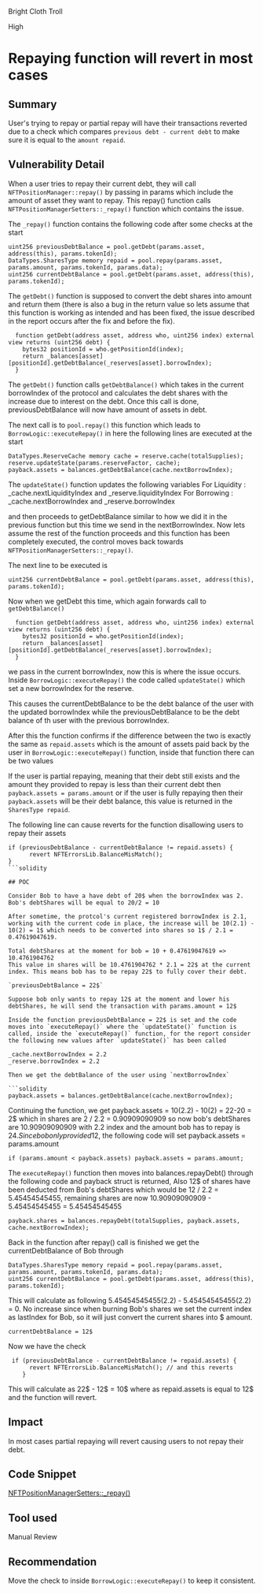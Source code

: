 Bright Cloth Troll

High

# Repaying function will revert in most cases

## Summary

User's trying to repay or partial repay will have their transactions reverted due to a check which compares `previous debt - current debt` to make sure it is equal to the `amount repaid`. 

## Vulnerability Detail

When a user tries to repay their current debt, they will call `NFTPositionManager::repay()` by passing in params which include the amount of asset they want to repay. This repay() function calls `NFTPositionManagerSetters::_repay()` function which contains the issue.

The `_repay()` function contains the following code after some checks at the start

```solidity
uint256 previousDebtBalance = pool.getDebt(params.asset, address(this), params.tokenId);
DataTypes.SharesType memory repaid = pool.repay(params.asset, params.amount, params.tokenId, params.data);
uint256 currentDebtBalance = pool.getDebt(params.asset, address(this), params.tokenId);
```

The `getDebt()` function is supposed to convert the debt shares into amount and return them (there is also a bug in the return value so lets assume that this function is working as intended and has been fixed, the issue described in the report occurs after the fix and before the fix).

```solidity
  function getDebt(address asset, address who, uint256 index) external view returns (uint256 debt) {
    bytes32 positionId = who.getPositionId(index);
    return _balances[asset][positionId].getDebtBalance(_reserves[asset].borrowIndex);
  }
```
The `getDebt()` function calls `getDebtBalance()` which takes in the current borrowIndex of the protocol and calculates the debt shares with the increase due to interest on the debt. Once this call is done, previousDebtBalance will now have amount of assets in debt. 

The next call is to `pool.repay()` this function which leads to `BorrowLogic::executeRepay()` in here the following lines are executed at the start

```solidity
DataTypes.ReserveCache memory cache = reserve.cache(totalSupplies);
reserve.updateState(params.reserveFactor, cache);
payback.assets = balances.getDebtBalance(cache.nextBorrowIndex);
```

The `updateState()` function updates the following variables
For Liquidity : _cache.nextLiquidityIndex and _reserve.liquidityIndex
For Borrowing : _cache.nextBorrowIndex and _reserve.borrowIndex

and then proceeds to getDebtBalance similar to how we did it in the previous function but this time we send in the nextBorrowIndex. Now lets assume the rest of the function proceeds and this function has been completely executed, the control moves back towards `NFTPositionManagerSetters::_repay()`.

The next line to be executed is 
```solidity
uint256 currentDebtBalance = pool.getDebt(params.asset, address(this), params.tokenId);
```

Now when we getDebt this time, which again forwards call to `getDebtBalance()`
```solidity
  function getDebt(address asset, address who, uint256 index) external view returns (uint256 debt) {
    bytes32 positionId = who.getPositionId(index);
    return _balances[asset][positionId].getDebtBalance(_reserves[asset].borrowIndex);
  }
```

we pass in the current borrowIndex, now this is where the issue occurs. Inside `BorrowLogic::executeRepay()` the code called 
`updateState()` which set a new borrowIndex for the reserve. 

This causes the currentDebtBalance to be the debt balance of the user with the updated borrowIndex while the previousDebtBalance to be the debt balance of th user with the previous borrowIndex.

After this the function confirms if the difference between the two is exactly the same as `repaid.assets` which is the amount of assets paid back by the user in `BorrowLogic::executeRepay()` function, inside that function there can be two values

If the user is partial repaying, meaning that their debt still exists and the amount they provided to repay is less than their current debt then `payback.assets = params.amount` or if the user is fully repaying then their `payback.assets` will be their debt balance, this value is returned in the `SharesType repaid`.

The following line can cause reverts for the function disallowing users to repay their assets

```solidity
if (previousDebtBalance - currentDebtBalance != repaid.assets) {
      revert NFTErrorsLib.BalanceMisMatch();
}
```solidity

## POC

Consider Bob to have a have debt of 20$ when the borrowIndex was 2. 
Bob's debtShares will be equal to 20/2 = 10

After sometime, the protcol's current registered borrowIndex is 2.1, working with the current code in place, the increase will be 10(2.1) - 10(2) = 1$ which needs to be converted into shares so 1$ / 2.1 = 0.47619047619. 

Total debtShares at the moment for bob = 10 + 0.47619047619 => 10.4761904762
This value in shares will be 10.4761904762 * 2.1 = 22$ at the current index. This means bob has to be repay 22$ to fully cover their debt.

`previousDebtBalance = 22$`

Suppose bob only wants to repay 12$ at the moment and lower his debtShares, he will send the transaction with params.amount = 12$

Inside the function previousDebtBalance = 22$ is set and the code moves into `executeRepay()` where the `updateState()` function is called, inside the `executeRepay()` function, for the report consider the following new values after `updateState()` has been called

_cache.nextBorrowIndex = 2.2
_reserve.borrowIndex = 2.2

Then we get the debtBalance of the user using `nextBorrowIndex`

```solidity
payback.assets = balances.getDebtBalance(cache.nextBorrowIndex);
```

Continuing the function, we get payback.assets = 10(2.2) - 10(2) = 22-20 = 2$ which in shares are 2 / 2.2 = 0.90909090909 so now bob's debtShares are 
10.90909090909 with 2.2 index and the amount bob has to repay is 24$. Since bob only provided 12$, the following code will set payback.assets = params.amount

```solidity
if (params.amount < payback.assets) payback.assets = params.amount;
```

The `executeRepay()` function then moves into balances.repayDebt() through the following code and payback struct is returned, Also 12$ of shares have been deducted from Bob's debtShares which would be 12 / 2.2 = 5.45454545455, remaining shares are now 10.90909090909 - 5.45454545455 = 5.45454545455

```solidity
payback.shares = balances.repayDebt(totalSupplies, payback.assets, cache.nextBorrowIndex);
```

Back in the function after repay() call is finished we get the currentDebtBalance of Bob through

```solidity
DataTypes.SharesType memory repaid = pool.repay(params.asset, params.amount, params.tokenId, params.data);
uint256 currentDebtBalance = pool.getDebt(params.asset, address(this), params.tokenId);
```

This will calculate as following 5.45454545455(2.2) - 5.45454545455(2.2) = 0. No increase since when burning Bob's shares we set the current index as lastIndex for Bob, so it will just convert the current shares into $ amount.

`currentDebtBalance = 12$`

Now we have the check 

```solidity
 if (previousDebtBalance - currentDebtBalance != repaid.assets) {
      revert NFTErrorsLib.BalanceMisMatch(); // and this reverts
    }
```

This will calculate as 22$ - 12$ = 10$ where as repaid.assets is equal to 12$ and the function will revert.

## Impact

In most cases partial repaying will revert causing users to not repay their debt.

## Code Snippet

[NFTPositionManagerSetters::_repay()](https://github.com/sherlock-audit/2024-06-new-scope/blob/main/zerolend-one/contracts/core/positions/NFTPositionManagerSetters.sol#L105-L139)

## Tool used

Manual Review

## Recommendation

Move the check to inside `BorrowLogic::executeRepay()` to keep it consistent.